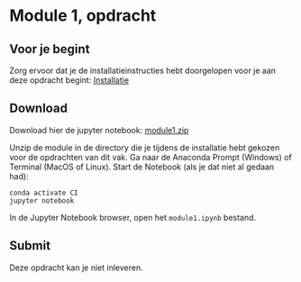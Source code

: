 # Module 1, opdracht

## Voor je begint

Zorg ervoor dat je de installatieinstructies hebt doorgelopen voor je aan deze opdracht begint:  [Installatie](/install)

## Download

Download hier de jupyter notebook: [module1.zip](module1.zip)

Unzip de module in de directory die je tijdens de installatie hebt gekozen voor de opdrachten van dit vak. Ga naar de Anaconda Prompt (Windows) of Terminal (MacOS of Linux). Start de Notebook (als je dat niet al gedaan had):

    conda activate CI
    jupyter notebook

In de Jupyter Notebook browser, open het `module1.ipynb` bestand.

## Submit

Deze opdracht kan je niet inleveren.
